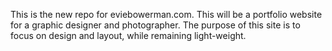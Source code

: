 <p> This is the new repo for eviebowerman.com. This will be a portfolio website for a graphic designer and photographer. The purpose of this site is to focus on design and layout, while remaining light-weight. </p>